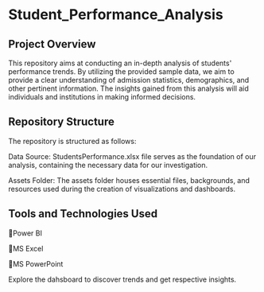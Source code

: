 # Student_Performance_Analysis
## Project Overview
This repository aims at conducting an in-depth analysis of students' performance trends. By utilizing the provided sample data, we aim to provide a clear understanding of admission statistics, demographics, and other pertinent information. The insights gained from this analysis will aid individuals and institutions in making informed decisions.

## Repository Structure
The repository is structured as follows:

Data Source: StudentsPerformance.xlsx file serves as the foundation of our analysis, containing the necessary data for our investigation.

Assets Folder: The assets folder houses essential files, backgrounds, and resources used during the creation of visualizations and dashboards.

## Tools and Technologies Used


📌Power BI

📌MS Excel

📌MS PowerPoint

Explore the dahsboard to discover trends and get respective insights.
